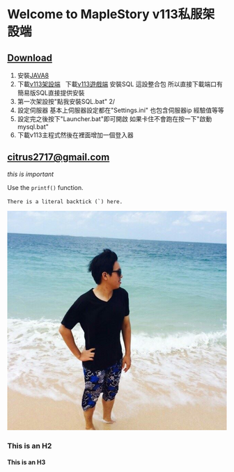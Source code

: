 # Welcome to MapleStory v113私服架設端

## [Download](https://goo.gl/va11Yz "title")
1. 安裝[JAVA8](https://goo.gl/XmoJS2)
2. 下載[v113架設端](https://goo.gl/Q3sGgJ) 
   下載[v113遊戲端](https://goo.gl/WYgPq7)
   安裝SQL 這設整合包 所以直接下載端口有簡易版SQL直接提供安裝
3. 第一次架設按"點我安裝SQL.bat" 2/
4. 設定伺服器 基本上伺服器設定都在"Settings.ini" 也包含伺服器ip 經驗值等等
5. 設定完之後按下"Launcher.bat"即可開啟 如果卡住不會跑在按一下"啟動mysql.bat"
6. 下載v113主程式然後在裡面增加一個登入器
## <citrus2717@gmail.com>
  
  *this is important*
  
  Use the `printf()` function.
  
  ``There is a literal backtick (`) here.``
  
  ![Author](author.jpg)
  

### This is an H2

#### This is an H3
